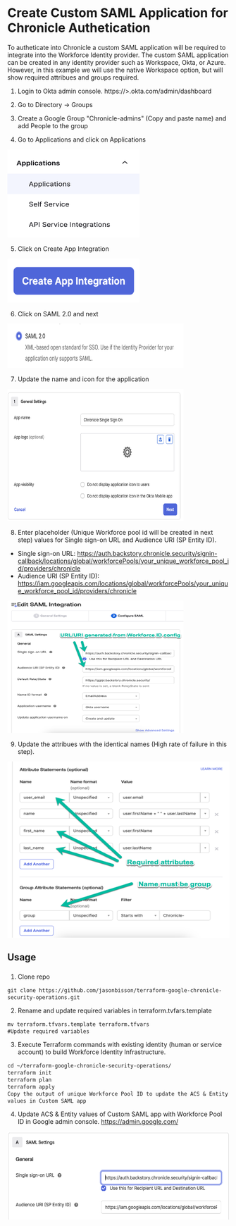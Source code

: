 # Create Custom SAML Application for Chronicle Authetication 

To autheticate into Chronicle a custom SAML application will be required to integrate into the Workforce Identity provider. The custom SAML application can be created in any identity provider such as Workspace, Okta, or Azure. However, in this example we will use the native Workspace option, but will show required attribues and groups required.

1. Login to Okta admin console. https://<Your Okta Instance>>.okta.com/admin/dashboard

2. Go to Directory -> Groups

3. Create a Google Group "Chronicle-admins" (Copy and paste name) and add People to the group

4. Go to Applications and click on Applications
<img src="diagram/applications.png" width="300" height="200">

5. Click on Create App Integration
<img src="diagram/appintegration.png" width="300" height="100">

6. Click on SAML 2.0 and next
<img src="diagram/saml2.0.png" width="400" height="100">

7. Update the name and icon for the application
<img src="diagram/appname.png" width="400" height="300">

8. Enter placeholder (Unique Workforce pool id will be created in next step) values for Single sign-on URL and Audience URI (SP Entity ID). 
- Single sign-on URL: https://auth.backstory.chronicle.security/signin-callback/locations/global/workforcePools/your_unique_workforce_pool_id/providers/chronicle
- Audience URI (SP Entity ID): https://iam.googleapis.com/locations/global/workforcePools/your_unique_workforce_pool_id/providers/chronicle
<img src="diagram/signin.png" width="400" height="300">

9. Update the attribues with the identical names (High rate of failure in this step).
<img src="diagram/attributes.png" width="700" height="400">

## Usage

### 
1. Clone repo
```
git clone https://github.com/jasonbisson/terraform-google-chronicle-security-operations.git
```

2. Rename and update required variables in terraform.tvfars.template
```
mv terraform.tfvars.template terraform.tfvars
#Update required variables
```

3. Execute Terraform commands with existing identity (human or service account) to build Workforce Identity Infrastructure.
```
cd ~/terraform-google-chronicle-security-operations/
terraform init
terraform plan
terraform apply
Copy the output of unique Workforce Pool ID to update the ACS & Entity values in Custom SAML app
```

4. Update ACS & Entity values of Custom SAML app with Workforce Pool ID in Google admin console. https://admin.google.com/

<img src="diagram/updateacsentity.png" width="900" height="200">




